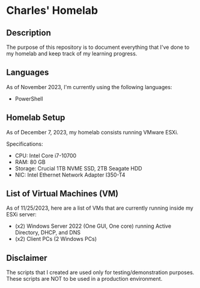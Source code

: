 # Charles' Homelab
## Description
The purpose of this repository is to document everything that I've done to my homelab and keep track of my learning progress.

## Languages
As of November 2023, I'm currently using the following languages:
- PowerShell

## Homelab Setup
As of December 7, 2023, my homelab consists running VMware ESXi.

Specifications:
- CPU: Intel Core i7-10700
- RAM: 80 GB
- Storage: Crucial 1TB NVME SSD, 2TB Seagate HDD
- NIC: Intel Ethernet Network Adapter I350-T4

## List of Virtual Machines (VM)
As of 11/25/2023, here are a list of VMs that are currently running inside my ESXi server:
- (x2) Windows Server 2022 (One GUI, One core) running Active Directory, DHCP, and DNS
- (x2) Client PCs (2 Windows PCs)

## Disclaimer
The scripts that I created are used only for testing/demonstration purposes. These scripts are NOT to be used in a production environment.
